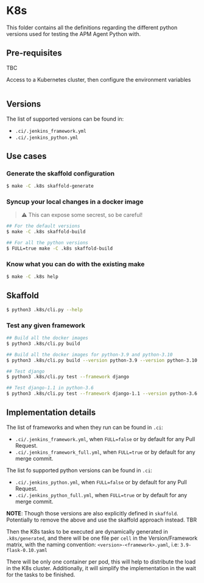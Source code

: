 # K8s

This folder contains all the definitions regarding the different python versions used for
testing the APM Agent Python with.

## Pre-requisites

TBC

Access to a Kubernetes cluster, then configure the environment variables

```bash

```

## Versions

The list of supported versions can be found in:

* `.ci/.jenkins_framework.yml`
* `.ci/.jenkins_python.yml`

## Use cases

### Generate the skaffold configuration

```bash
$ make -C .k8s skaffold-generate
```

### Syncup your local changes in a docker image

> :warning: This can expose some secrest, so be careful!

```bash
## For the default versions
$ make -C .k8s skaffold-build

## For all the python versions
$ FULL=true make -C .k8s skaffold-build
```

### Know what you can do with the existing make

```bash
$ make -C .k8s help
```

## Skaffold

```bash
$ python3 .k8s/cli.py --help
```

### Test any given framework

```bash
## Build all the docker images
$ python3 .k8s/cli.py build

## Build all the docker images for python-3.9 and python-3.10
$ python3 .k8s/cli.py build --version python-3.9 --version python-3.10

## Test django
$ python3 .k8s/cli.py test --framework django

## Test django-1.1 in python-3.6
$ python3 .k8s/cli.py test --framework django-1.1 --version python-3.6
```

## Implementation details

The list of frameworks and when they run can be found in `.ci`:

* `.ci/.jenkins_framework.yml`, when `FULL=false` or by default for any Pull Request.
* `.ci/.jenkins_framework_full.yml`, when `FULL=true` or by default for any merge commit.

The list fo supported python versions can be found in `.ci`:

* `.ci/.jenkins_python.yml`, when `FULL=false` or by default for any Pull Request.
* `.ci/.jenkins_python_full.yml`, when `FULL=true` or by default for any merge commit.

**NOTE**: Though those versions are also explicitly defined in `skaffold`. Potentially to remove the above and use the skaffold approach instead. TBR

Then the K8s tasks to be executed are dynamically generated in `.k8s/generated`, and there will be
one file per `cell` in the Version/Framework matrix, with the naming convention: `<version>-<framework>.yaml`, i.e: `3.9-flask-0.10.yaml`

There will be only one container per pod, this will help to distribute the load in the K8s cluster. Additionally, it will simplify the implementation in the wait for the tasks to be finished.


